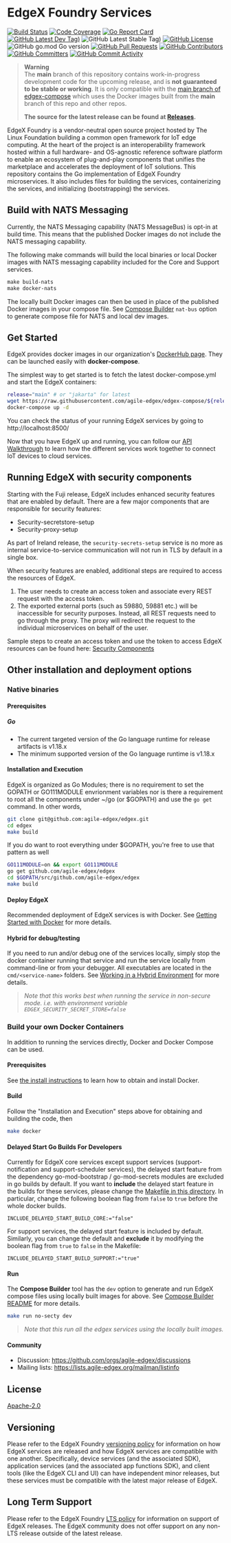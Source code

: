# EdgeX Foundry Services
[![Build Status](https://jenkins.agile-edgex.org/view/EdgeX%20Foundry%20Project/job/agile-edgex/job/edgex/job/main/badge/icon)](https://jenkins.agile-edgex.org/view/EdgeX%20Foundry%20Project/job/agile-edgex/job/edgex/job/main/) [![Code Coverage](https://codecov.io/gh/agile-edgex/edgex/branch/main/graph/badge.svg?token=Y3mpessZqk)](https://codecov.io/gh/agile-edgex/edgex) [![Go Report Card](https://goreportcard.com/badge/github.com/agile-edgex/edgex)](https://goreportcard.com/report/github.com/agile-edgex/edgex) [![GitHub Latest Dev Tag)](https://img.shields.io/github/v/tag/agile-edgex/edgex?include_prereleases&sort=semver&label=latest-dev)](https://github.com/agile-edgex/edgex/tags) ![GitHub Latest Stable Tag)](https://img.shields.io/github/v/tag/agile-edgex/edgex?sort=semver&label=latest-stable) [![GitHub License](https://img.shields.io/github/license/agile-edgex/edgex)](https://choosealicense.com/licenses/apache-2.0/) ![GitHub go.mod Go version](https://img.shields.io/github/go-mod/go-version/agile-edgex/edgex) [![GitHub Pull Requests](https://img.shields.io/github/issues-pr-raw/agile-edgex/edgex)](https://github.com/agile-edgex/edgex/pulls) [![GitHub Contributors](https://img.shields.io/github/contributors/agile-edgex/edgex)](https://github.com/agile-edgex/edgex/contributors) [![GitHub Committers](https://img.shields.io/badge/team-committers-green)](https://github.com/orgs/agile-edgex/teams/edgex-committers/members) [![GitHub Commit Activity](https://img.shields.io/github/commit-activity/m/agile-edgex/edgex)](https://github.com/agile-edgex/edgex/commits)

> **Warning**  
> The **main** branch of this repository contains work-in-progress development code for the upcoming release, and is **not guaranteed to be stable or working**.
> It is only compatible with the [main branch of edgex-compose](https://github.com/agile-edgex/edgex-compose) which uses the Docker images built from the **main** branch of this repo and other repos.
>
> **The source for the latest release can be found at [Releases](https://github.com/agile-edgex/edgex/releases).**

EdgeX Foundry is a vendor-neutral open source project hosted by The Linux Foundation building a common open framework for IoT edge computing.  At the heart of the project is an interoperability framework hosted within a full hardware- and OS-agnostic reference software platform to enable an ecosystem of plug-and-play components that unifies the marketplace and accelerates the deployment of IoT solutions.  This repository contains the Go implementation of EdgeX Foundry microservices.  It also includes files for building the services, containerizing the services, and initializing (bootstrapping) the services.

## Build with NATS Messaging
Currently, the NATS Messaging capability (NATS MessageBus) is opt-in at build time. This means that the published Docker images do not include the NATS messaging capability.

The following make commands will build the local binaries or local Docker images with NATS messaging capability included for the Core and Support services.

```makefile
make build-nats
make docker-nats
```

The locally built Docker images can then be used in place of the published Docker images in your compose file.
See [Compose Builder](https://github.com/agile-edgex/edgex-compose/tree/main/compose-builder#gen) `nat-bus` option to generate compose file for NATS and local dev images.

## Get Started

EdgeX provides docker images in our organization's [DockerHub page](https://hub.docker.com/u/agile-edgex/).
They can be launched easily with **docker-compose**.

The simplest way to get started is to fetch the latest docker-compose.yml and start the EdgeX containers:

```sh
release="main" # or "jakarta" for latest
wget https://raw.githubusercontent.com/agile-edgex/edgex-compose/${release}/docker-compose.yml
docker-compose up -d
```

You can check the status of your running EdgeX services by going to http://localhost:8500/

Now that you have EdgeX up and running, you can follow our [API Walkthrough](https://docs.agile-edgex.org/2.1/walk-through/Ch-Walkthrough/) to learn how the different services work together to connect IoT devices to cloud services.

## Running EdgeX with security components

Starting with the Fuji release, EdgeX includes enhanced security features that are enabled by default. There are a few major components that are responsible for security
features: 

- Security-secretstore-setup
- Security-proxy-setup

As part of Ireland release, the `security-secrets-setup` service is no more as internal service-to-service communication will not run in TLS by default in a single box.

When security features are enabled, additional steps are required to access the resources of EdgeX.

1. The user needs to create an access token and associate every REST request with the access token. 
2. The exported external ports (such as 59880, 59881 etc.) will be inaccessible for security purposes. Instead, all REST requests need to go through the proxy. The proxy will redirect the request to the individual microservices on behalf of the user.

Sample steps to create an access token and use the token to access EdgeX resources can be found here: [Security Components](SECURITY.md)

## Other installation and deployment options

### Native binaries

#### Prerequisites

##### Go

- The current targeted version of the Go language runtime for release artifacts is v1.18.x
- The minimum supported version of the Go language runtime is v1.18.x

#### Installation and Execution

EdgeX is organized as Go Modules; there is no requirement to set the GOPATH or
GO111MODULE envrionment variables nor is there a requirement to root all the components under ~/go
(or $GOPATH) and use the `go get` command. In other words,

```sh
git clone git@github.com:agile-edgex/edgex.git
cd edgex
make build
```

If you do want to root everything under $GOPATH, you're free to use that pattern as well

```sh
GO111MODULE=on && export GO111MODULE
go get github.com/agile-edgex/edgex
cd $GOPATH/src/github.com/agile-edgex/edgex
make build
```

#### Deploy EdgeX

Recommended deployment of EdgeX services is with Docker. See [Getting Started with Docker](https://docs.agile-edgex.org/2.0/getting-started/Ch-GettingStartedUsers/) for more details. 

#### Hybrid for debug/testing

If you need to run and/or debug one of the services locally, simply stop the docker container running that service and run the service locally from command-line or from your debugger. All executables are located in the `cmd/<service-name>` folders. See [Working in a Hybrid Environment](https://docs.agile-edgex.org/2.0/getting-started/Ch-GettingStartedHybrid/) for more details.

> *Note that this works best when running the service in non-secure mode. i.e. with environment variable `EDGEX_SECURITY_SECRET_STORE=false`*

### Build your own Docker Containers

In addition to running the services directly, Docker and Docker Compose can be used.

#### Prerequisites

See [the install instructions](https://docs.docker.com/install/) to learn how to obtain and install Docker.

#### Build

Follow the "Installation and Execution" steps above for obtaining and building the code, then

```sh
make docker 
```

#### Delayed Start Go Builds For Developers

Currently for EdgeX core services except support services (support-notification and support-scheduler services), the delayed start feature from the dependency go-mod-bootstrap / go-mod-secrets modules are excluded in go builds by default.
If you want to **include** the delayed start feature in the builds for these services, please change the [Makefile in this directory](Makefile). In particular, change the following boolean flag from `false` to `true` before the whole docker builds.

```text
INCLUDE_DELAYED_START_BUILD_CORE:="false"
```

For support services, the delayed start feature is included by default. Similarly, you can change the default and **exclude** it by modifying the boolean flag from `true` to `false` in the Makefile:

```text
INCLUDE_DELAYED_START_BUILD_SUPPORT:="true"
```

#### Run 

The **Compose Builder** tool has the `dev` option to generate and run EdgeX compose files using locally built images for above. See [Compose Builder README](https://github.com/agile-edgex/edgex-compose/tree/main/compose-builder#readme) for more details.

```bash
make run no-secty dev
```

> *Note that this run all the edgex services using the locally built images.*

#### Community

- Discussion: https://github.com/orgs/agile-edgex/discussions
- Mailing lists: https://lists.agile-edgex.org/mailman/listinfo

## License

[Apache-2.0](LICENSE)

## Versioning

Please refer to the EdgeX Foundry [versioning policy](https://wiki.agile-edgex.org/pages/viewpage.action?pageId=21823969) for information on how EdgeX services are released and how EdgeX services are compatible with one another.  Specifically, device services (and the associated SDK), application services (and the associated app functions SDK), and client tools (like the EdgeX CLI and UI) can have independent minor releases, but these services must be compatible with the latest major release of EdgeX.

## Long Term Support

Please refer to the EdgeX Foundry [LTS policy](https://wiki.agile-edgex.org/pages/viewpage.action?pageId=69173332) for information on support of EdgeX releases. The EdgeX community does not offer support on any non-LTS release outside of the latest release.
